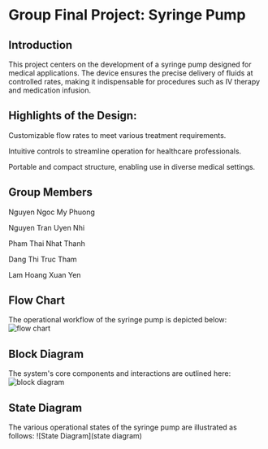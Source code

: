 # Group Final Project: Syringe Pump
## Introduction
This project centers on the development of a syringe pump designed for medical applications. The device ensures the precise delivery of fluids at controlled rates, making it indispensable for procedures such as IV therapy and medication infusion.

## Highlights of the Design:
Customizable flow rates to meet various treatment requirements.

Intuitive controls to streamline operation for healthcare professionals.

Portable and compact structure, enabling use in diverse medical settings.


## Group Members
Nguyen Ngoc My Phuong

Nguyen Tran Uyen Nhi

Pham Thai Nhat Thanh

Dang Thi Truc Tham

Lam Hoang Xuan Yen


## Flow Chart
The operational workflow of the syringe pump is depicted below:
![flow chart](https://github.com/user-attachments/assets/b3f3d458-134b-4689-9413-fe715ee7041e)

## Block Diagram
The system's core components and interactions are outlined here:
![block diagram](https://github.com/user-attachments/assets/58c5b9a6-9754-435c-a9cb-e7111c8b1e1c)


## State Diagram
The various operational states of the syringe pump are illustrated as follows:
![State Diagram](state diagram)

